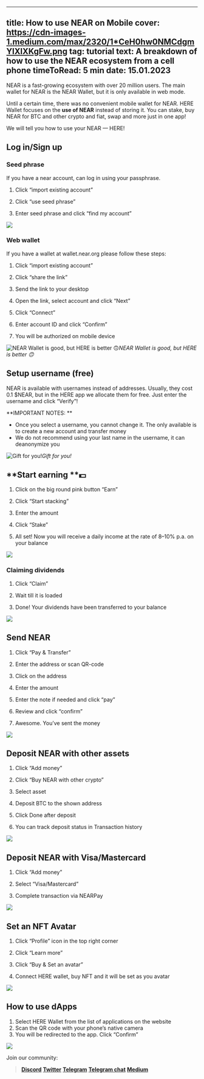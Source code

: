 -----
title: How to use NEAR on Mobile
cover: https://cdn-images-1.medium.com/max/2320/1*CeH0hw0NMCdgmYIXlXKgFw.png
tag: tutorial
text: A breakdown of how to use the NEAR ecosystem from a cell phone
timeToRead: 5 min
date: 15.01.2023
-----


NEAR is a fast-growing ecosystem with over 20 million users. The main wallet for NEAR is the NEAR Wallet, but it is only available in web mode.

Until a certain time, there was no convenient mobile wallet for NEAR. 
HERE Wallet focuses on the **use of NEAR** instead of storing it. You can stake, buy NEAR for BTC and other crypto and fiat, swap and more just in one app!

We will tell you how to use your NEAR — HERE!

## **Log in/Sign up**

### Seed phrase

If you have a near account, can log in using your passphrase.

1. Click “import existing account”

1. Click “use seed phrase”

1. Enter seed phrase and click “find my account”

![](https://cdn-images-1.medium.com/max/2320/1*CeH0hw0NMCdgmYIXlXKgFw.png)

### Web wallet

If you have a wallet at wallet.near.org please follow these steps:

1. Click “import existing account”

1. Click “share the link”

1. Send the link to your desktop

1. Open the link, select account and click “Next”

1. Click “Connect”

1. Enter account ID and click “Confirm”

1. You will be authorized on mobile device

![NEAR Wallet is good, but HERE is better 🙃](https://cdn-images-1.medium.com/max/2320/1*m-jzPOh4PhtwRBe7kgWl-Q.png)*NEAR Wallet is good, but HERE is better 🙃*

## **Setup username (free)**

NEAR is available with usernames instead of addresses. Usually, they cost 0.1 $NEAR, but in the HERE app we allocate them for free. Just enter the username and click “Verify”!

**IMPORTANT NOTES: **
- Once you select a username, you cannot change it. The only available is to create a new account and transfer money
- We do not recommend using your last name in the username, it can deanonymize you

![Gift for you!](https://cdn-images-1.medium.com/max/2000/1*HfiQlaeNuCGZyt-A4gSZtg.png)*Gift for you!*

## **Start earning **💵

1. Click on the big round pink button “Earn”

1. Click “Start stacking”

1. Enter the amount

1. Click “Stake”

1. All set! Now you will receive a daily income at the rate of 8–10% p.a. on your balance

![](https://cdn-images-1.medium.com/max/2320/1*X42ofufLjyCx0hRfGArezQ.png)

### **Claiming dividends**

1. Click “Claim”

1. Wait till it is loaded

1. Done! Your dividends have been transferred to your balance

![](https://cdn-images-1.medium.com/max/2000/1*M_lQtC6FbXoBIPvFbfd1OQ.png)

## **Send NEAR**

1. Click “Pay & Transfer”

1. Enter the address or scan QR-code

1. Click on the address

1. Enter the amount

1. Enter the note if needed and click “pay”

1. Review and click “confirm”

1. Awesome. You’ve sent the money

![](https://cdn-images-1.medium.com/max/2320/1*9Zv3PPrkc4iAvLv14OUpew.png)

## **Deposit NEAR with other assets**

1. Click “Add money”

1. Click “Buy NEAR with other crypto”

1. Select asset

1. Deposit BTC to the shown address

1. Click Done after deposit

1. You can track deposit status in Transaction history

![](https://cdn-images-1.medium.com/max/2320/1*mGYWDxs8TTeucVXjaIBqgA.png)

## **Deposit NEAR with Visa/Mastercard**

1. Click “Add money”

1. Select “Visa/Mastercard”

1. Complete transaction via NEARPay

![](https://cdn-images-1.medium.com/max/2000/1*hqlgawIl_PAFkvpwhDGTcQ.png)

## **Set an NFT Avatar**

1. Click “Profile” icon in the top right corner

1. Click “Learn more”

1. Click “Buy & Set an avatar”

1. Connect HERE wallet, buy NFT and it will be set as you avatar

![](https://cdn-images-1.medium.com/max/2000/1*0j6uswny5RgUmKWWfcuPeg.png)

## **How to use dApps**

1. Select HERE Wallet from the list of applications on the website
2. Scan the QR code with your phone’s native camera
3. You will be redirected to the app. Click “Confirm”

![](https://cdn-images-1.medium.com/max/2674/1*6R07KW2AGWt5rG6kFnVYFg.png)

Join our community:
> [**Discord**](https://discord.gg/AfB5cvtFXH)
> [**Twitter**](https://twitter.com/here_wallet)
> [**Telegram**](https://t.me/herewallet)
> [**Telegram chat**](https://t.me/herewalletchat)
> [**Medium**](https://medium.com/@nearhere)